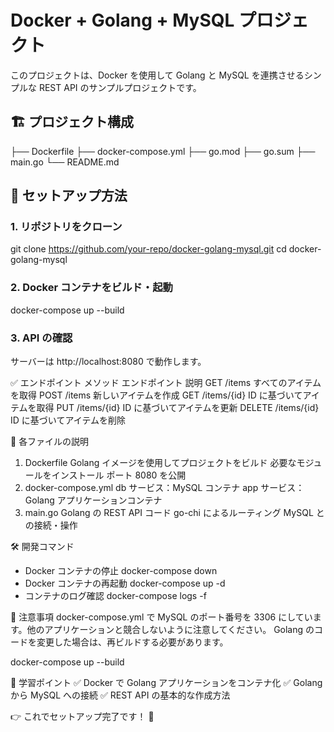 # Docker + Golang + MySQL プロジェクト  

このプロジェクトは、Docker を使用して Golang と MySQL を連携させるシンプルな REST API のサンプルプロジェクトです。  

## 🏗️ **プロジェクト構成**  
├── Dockerfile
├── docker-compose.yml
├── go.mod
├── go.sum
├── main.go
└── README.md

## 🚀 **セットアップ方法**  

### 1. **リポジトリをクローン**  
git clone https://github.com/your-repo/docker-golang-mysql.git
cd docker-golang-mysql

### 2. Docker コンテナをビルド・起動
docker-compose up --build

### 3. API の確認
サーバーは http://localhost:8080 で動作します。

✅ エンドポイント
メソッド	エンドポイント	説明
GET	/items	すべてのアイテムを取得
POST	/items	新しいアイテムを作成
GET	/items/{id}	ID に基づいてアイテムを取得
PUT	/items/{id}	ID に基づいてアイテムを更新
DELETE	/items/{id}	ID に基づいてアイテムを削除

📂 各ファイルの説明
1. Dockerfile
Golang イメージを使用してプロジェクトをビルド
必要なモジュールをインストール
ポート 8080 を公開
2. docker-compose.yml
db サービス：MySQL コンテナ
app サービス：Golang アプリケーションコンテナ
3. main.go
Golang の REST API コード
go-chi によるルーティング
MySQL との接続・操作

🛠️ 開発コマンド
- Docker コンテナの停止
docker-compose down
- Docker コンテナの再起動
docker-compose up -d
- コンテナのログ確認
docker-compose logs -f

📝 注意事項
docker-compose.yml で MySQL のポート番号を 3306 にしています。他のアプリケーションと競合しないように注意してください。
Golang のコードを変更した場合は、再ビルドする必要があります。

docker-compose up --build

🎯 学習ポイント
✅ Docker で Golang アプリケーションをコンテナ化
✅ Golang から MySQL への接続
✅ REST API の基本的な作成方法

👉 これでセットアップ完了です！ 🚀